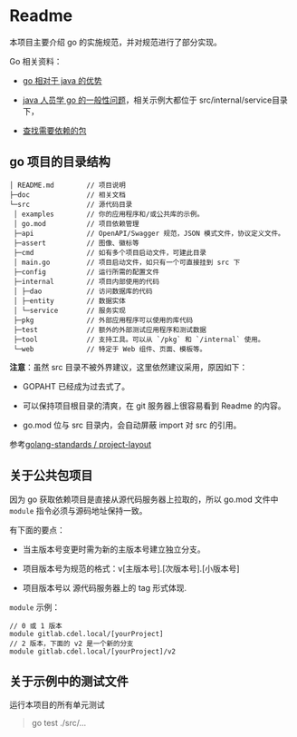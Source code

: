 # Readme

本项目主要介绍 go 的实施规范，并对规范进行了部分实现。

Go 相关资料：

- [go 相对于 java 的优势](doc/go-advantage.md)

- [java 人员学 go 的一般性问题](doc/go-common-qa.md)，相关示例大都位于 src/internal/service目录下，

- [查找需要依赖的包](https://pkg.go.dev/)

## go 项目的目录结构

```
│ README.md        // 项目说明
├─doc              // 相关文档
└─src              // 源代码目录
 │ examples        // 你的应用程序和/或公共库的示例。
 │ go.mod          // 项目依赖管理
 ├─api             // OpenAPI/Swagger 规范，JSON 模式文件，协议定义文件。
 ├─assert          // 图像、徽标等
 ├─cmd             // 如有多个项目启动文件，可建此目录
 │ main.go         // 项目启动文件，如只有一个可直接挂到 src 下
 ├─config          // 运行所需的配置文件
 ├─internal        // 项目内部使用的代码
 │ ├─dao           // 访问数据库的代码
 │ ├─entity        // 数据实体
 │ └─service       // 服务实现
 ├─pkg             // 外部应用程序可以使用的库代码
 ├─test            // 额外的外部测试应用程序和测试数据
 ├─tool            // 支持工具。可以从 `/pkg` 和 `/internal` 使用。
 └─web             // 特定于 Web 组件、页面、模板等。
```

**注意**：虽然 src 目录不被外界建议，这里依然建议采用，原因如下：

- GOPAHT 已经成为过去式了。

- 可以保持项目根目录的清爽，在 git 服务器上很容易看到 Readme 的内容。

- go.mod 位与 src 目录内，会自动屏蔽 import 对 src 的引用。

参考[golang-standards / project-layout](https://gitcode.net/mirrors/golang-standards/project-layout/-/blob/master/README_zh.md)

## 关于公共包项目

因为 go 获取依赖项目是直接从源代码服务器上拉取的，所以 go.mod 文件中 `module` 指令必须与源码地址保持一致。

有下面的要点：

- 当主版本号变更时需为新的主版本号建立独立分支。

- 项目版本号为规范的格式：v[主版本号].[次版本号].[小版本号]

- 项目版本号以 源代码服务器上的 tag 形式体现.

`module` 示例：

```go-mod
// 0 或 1 版本 
module gitlab.cdel.local/[yourProject]
// 2 版本，下面的 v2 是一个新的分支
module gitlab.cdel.local/[yourProject]/v2
```

## 关于示例中的测试文件

运行本项目的所有单元测试

> go test ./src/...